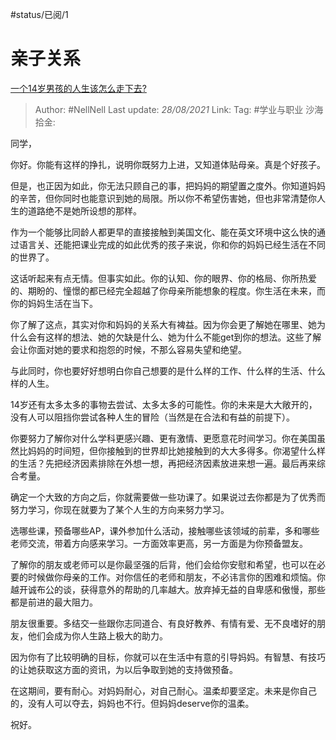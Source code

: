 #status/已阅/1 

# 亲子关系

[一个14岁男孩的人生该怎么走下去?](https://www.zhihu.com/question/361766586/answer/941718760)

> Author: #NellNell
> Last update: *28/08/2021*
> Link:
> Tag: #学业与职业 
> 沙海拾金:

同学，

你好。你能有这样的挣扎，说明你既努力上进，又知道体贴母亲。真是个好孩子。

但是，也正因为如此，你无法只顾自己的事，把妈妈的期望置之度外。你知道妈妈的辛苦，但你同时也能意识到她的局限。所以你不希望伤害她，但也非常清楚你人生的道路绝不是她所设想的那样。

作为一个能够比同龄人都更早的直接接触到美国文化、能在英文环境中这么快的通过语言关、还能把课业完成的如此优秀的孩子来说，你和你的妈妈已经生活在不同的世界了。

这话听起来有点无情。但事实如此。你的认知、你的眼界、你的格局、你所热爱的、期盼的、憧憬的都已经完全超越了你母亲所能想象的程度。你生活在未来，而你的妈妈生活在当下。

你了解了这点，其实对你和妈妈的关系大有裨益。因为你会更了解她在哪里、她为什么会有这样的想法、她的欠缺是什么、她为什么不能get到你的想法。这些了解会让你面对她的要求和抱怨的时候，不那么容易失望和绝望。

与此同时，你也要好好想明白你自己想要的是什么样的工作、什么样的生活、什么样的人生。

14岁还有太多太多的事物去尝试、太多太多的可能性。你的未来是大大敞开的，没有人可以阻挡你尝试各种人生的冒险（当然是在合法和有益的前提下）。

你要努力了解你对什么学科更感兴趣、更有激情、更愿意花时间学习。你在美国虽然比妈妈的时间短，但你接触到的世界却比她接触到的大大多得多。你渴望什么样的生活？先把经济因素排除在外想一想，再把经济因素放进来想一遍。最后再来综合考量。

确定一个大致的方向之后，你就需要做一些功课了。如果说过去你都是为了优秀而努力学习，你现在就要为了某个人生的方向来努力学习。

选哪些课，预备哪些AP，课外参加什么活动，接触哪些该领域的前辈，多和哪些老师交流，带着方向感来学习。一方面效率更高，另一方面是为你预备盟友。

了解你的朋友或老师可以是你最坚强的后背，他们会给你安慰和希望，也可以在必要的时候做你母亲的工作。对你信任的老师和朋友，不必讳言你的困难和烦恼。你越开诚布公的谈，获得意外的帮助的几率越大。放弃掉无益的自卑感和傲慢，那些都是前进的最大阻力。

朋友很重要。多结交一些跟你志同道合、有良好教养、有情有爱、无不良嗜好的朋友，他们会成为你人生路上极大的助力。

因为你有了比较明确的目标，你就可以在生活中有意的引导妈妈。有智慧、有技巧的让她获取这方面的资讯，为以后争取到她的支持做预备。

在这期间，要有耐心。对妈妈耐心，对自己耐心。温柔却要坚定。未来是你自己的，没有人可以夺去，妈妈也不行。但妈妈deserve你的温柔。

祝好。
